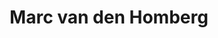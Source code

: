 ---
title: Marc van den Homberg
organization: Netherlands Red Cross 510
talk: "Damage Assessment"
permalink: /speakers/#marc-van-den-homberg
---